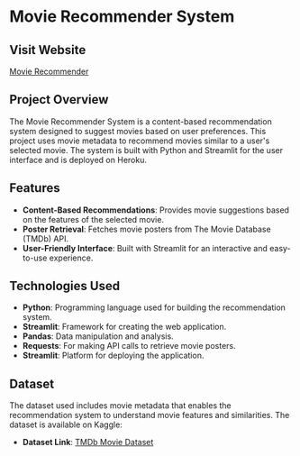 # Movie Recommender System

## Visit Website

[Movie Recommender](https://movie-recommendor-dsc.streamlit.app/)

## Project Overview

The Movie Recommender System is a content-based recommendation system designed to suggest movies based on user preferences. This project uses movie metadata to recommend movies similar to a user's selected movie. The system is built with Python and Streamlit for the user interface and is deployed on Heroku.

## Features

- **Content-Based Recommendations**: Provides movie suggestions based on the features of the selected movie.
- **Poster Retrieval**: Fetches movie posters from The Movie Database (TMDb) API.
- **User-Friendly Interface**: Built with Streamlit for an interactive and easy-to-use experience.

## Technologies Used

- **Python**: Programming language used for building the recommendation system.
- **Streamlit**: Framework for creating the web application.
- **Pandas**: Data manipulation and analysis.
- **Requests**: For making API calls to retrieve movie posters.
- **Streamlit**: Platform for deploying the application.

## Dataset

The dataset used includes movie metadata that enables the recommendation system to understand movie features and similarities. The dataset is available on Kaggle:

- **Dataset Link**: [TMDb Movie Dataset](https://www.kaggle.com/tmdb/tmdb-movie-metadata)


